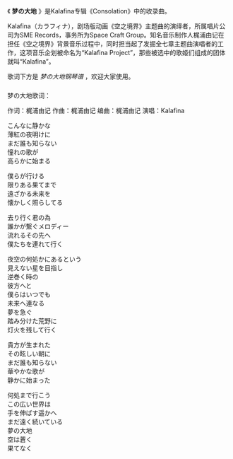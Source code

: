 

《 **梦の大地** 》是Kalafina专辑《Consolation》中的收录曲。

  

Kalafina（カラフィナ），剧场版动画《空之境界》主题曲的演绎者，所属唱片公司为SME Records，事务所为Space Craft
Group。知名音乐制作人梶浦由记在担任《空之境界》背景音乐过程中，同时担当起了发掘全七章主题曲演唱者的工作，这项音乐企划被命名为“Kalafina
Project”，那些被选中的歌姬们组成的团体就叫“Kalafina”。

  

歌词下方是 _梦の大地钢琴谱_ ，欢迎大家使用。

###  
梦の大地歌词：

作词：梶浦由记 作曲：梶浦由记 编曲：梶浦由记 演唱：Kalafina  
  
  
こんなに静かな  
薄紅の夜明けに  
まだ誰も知らない  
憧れの歌が  
高らかに始まる

僕らが行ける  
限りある果てまで  
遠ざかる未来を  
懐かしく照らしてる

去り行く君の為  
誰かが繋ぐメロディー  
流れるその先へ  
僕たちを連れて行く

夜空の何処かにあるという  
見えない星を目指し  
逆巻く時の  
彼方へと  
僕らはいつでも  
未来へ連なる  
夢を急ぐ  
踏み分けた荒野に  
灯火を残して行く

貴方が生まれた  
その眩しい朝に  
まだ誰も知らない  
華やかな歌が  
静かに始まった

何処まで行こう  
この広い世界は  
手を伸ばす遥かへ  
まだ遠く続いている  
夢の大地  
空は蒼く  
果てなく


